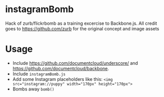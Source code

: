 instagramBomb
=============

Hack of zurb/flickrbomb as a training excercise to Backbone.js. All credit goes to https://github.com/zurb for the original concept and image assets

# Usage

* Include https://github.com/documentcloud/underscore/ and https://github.com/documentcloud/backbone.
* Include `instagramBomb.js`
* Add some Instagram placeholders like this: `<img src="instagram://puppy" width="170px" height="170px">`
* Bombs away `bomb()`


